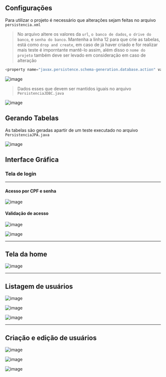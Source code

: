 ## Configurações

Para utilizar o projeto é necessário que alterações sejam feitas no arquivo `persistencia.xml`

> No arquivo altere os valores da `url`, `o banco de dados`, `o drive do banco`, e `senha do banco`. Mantenha a linha 12 para que crie as tabelas, está como `drop and create`, em caso de já haver criado e for realizar mais teste é imporntante mantê-lo assim, além disso o `nome do projeto` também deve ser levado em consideração em caso de alteração
```java
<property name="javax.persistence.schema-generation.database.action" value="drop-and-create"/>
```
![image](https://user-images.githubusercontent.com/85123013/152620986-85c15554-ef4d-4e2f-b639-cae6ee80e3c0.png)

> Dados esses que devem ser mantidos iguais no arquivo `PersistenciaJDBC.java`

![image](https://user-images.githubusercontent.com/85123013/152621263-9fa6d8c1-8449-48cc-941d-40db8e0bb555.png)


## Gerando Tabelas

As tabelas são geradas apartir de um teste executado no arquivo `PersistenciaJPA.java`

![image](https://user-images.githubusercontent.com/85123013/152621396-ba9abd39-1c8f-4eee-8fd4-fb43576da809.png)

## Interface Gráfica

### Tela de login

<hr />

#### Acesso por CPF e senha

![image](https://user-images.githubusercontent.com/85123013/224487879-38fe6daa-5c9f-4ba9-b4dc-b3b607b7be15.png)

#### Validação de acesso
![image](https://user-images.githubusercontent.com/85123013/224487960-482c75da-593d-46b1-b7b7-4a09ed75572d.png)

![image](https://user-images.githubusercontent.com/85123013/224487976-64a4fda5-0ae0-47db-a663-ec4f4ee47e92.png)

<hr />

## Tela da home
![image](https://user-images.githubusercontent.com/85123013/224488029-d8624db8-a3cf-40b7-9293-f68b3dd272c9.png)
<hr />

## Listagem de usuários
![image](https://user-images.githubusercontent.com/85123013/224488073-8b1edc4f-0963-4fa9-9d15-664f1d13a9de.png)

![image](https://user-images.githubusercontent.com/85123013/224488236-2ee151f0-378c-40ee-b53d-5640d426271a.png)


![image](https://user-images.githubusercontent.com/85123013/224488172-ddf37b2b-8273-431d-8ee0-16e6524928bd.png)

<hr />

## Criação e edição de usuários
![image](https://user-images.githubusercontent.com/85123013/224488110-b403d04d-4930-4e21-9037-c41d38b4c390.png)

![image](https://user-images.githubusercontent.com/85123013/224488208-3419660f-c2c4-4ddf-8a85-b877ab30823f.png)

![image](https://user-images.githubusercontent.com/85123013/224488137-479058f6-4269-49ca-bf8c-1f59d30ee6d1.png)









